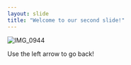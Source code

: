 ```yaml
---
layout: slide
title: "Welcome to our second slide!"
---
```

![IMG_0944](https://user-images.githubusercontent.com/83666946/117146690-d5439400-ad8a-11eb-851e-d4c9259e6315.JPG)

Use the left arrow to go back!
